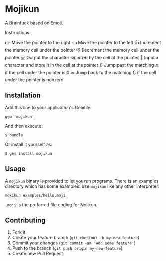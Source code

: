 # Mojikun

A Brainfuck based on Emoji.

Instructions:

👉  Move the pointer to the right
👈  Move the pointer to the left
👍  Increment the memory cell under the pointer
👎  Decrement the memory cell under the pointer
💻  Output the character signified by the cell at the pointer
💾  Input a character and store it in the cell at the pointer
🔃  Jump past the matching 🔙 if the cell under the pointer is 0
🔙  Jump back to the matching 🔃 if the cell under the pointer is nonzero

## Installation

Add this line to your application's Gemfile:

    gem 'mojikun'

And then execute:

    $ bundle

Or install it yourself as:

    $ gem install mojikun

## Usage

A `mojikun` binary is provided to let you run programs. There is an examples
directory which has some examples. Use `mojikun` like any other interpreter:

```
mokikun examples/hello.moji
```

`.moji` is the preferred file ending for Mojikun.

## Contributing

1. Fork it
2. Create your feature branch (`git checkout -b my-new-feature`)
3. Commit your changes (`git commit -am 'Add some feature'`)
4. Push to the branch (`git push origin my-new-feature`)
5. Create new Pull Request
